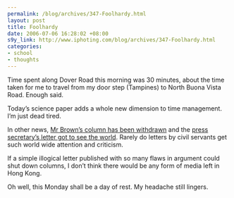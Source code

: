```yaml
--- 
permalink: /blog/archives/347-Foolhardy.html
layout: post
title: Foolhardy
date: 2006-07-06 16:28:02 +08:00
s9y_link: http://www.iphoting.com/blog/archives/347-Foolhardy.html
categories: 
- school
- thoughts
---
```

<p class="whiteline"><p>Time spent along Dover Road this morning was 30 minutes, about the time taken for me to travel from my door step (Tampines) to North Buona Vista Road. Enough said.</p>
</p><p class="whiteline"><p>Today&#8217;s science paper adds a whole new dimension to time management. I&#8217;m just dead tired.</p>
</p><p class="whiteline"><p>In other news, <a onclick="_gaq.push(['_trackPageview', '/extlink/commentarysingapore.blogspot.com/2006/07/frightening-day-for-journalists-in.html']);"  href="http://commentarysingapore.blogspot.com/2006/07/frightening-day-for-journalists-in.html">Mr Brown&#8217;s column has been withdrawn</a> and the <a onclick="_gaq.push(['_trackPageview', '/extlink/commentarysingapore.blogspot.com/2006/07/rsfs-opinion.html']);"  href="http://commentarysingapore.blogspot.com/2006/07/rsfs-opinion.html">press secretary&#8217;s letter got to see the world</a>. Rarely do letters by civil servants get such world wide attention and criticism.</p>
</p><p class="whiteline"><p>If a simple illogical letter published with so many flaws in argument could shut down columns, I don&#8217;t think there would be any form of media left in Hong Kong.</p>
</p><p class="break"><p>Oh well, this Monday shall be a day of rest. My headache still lingers.</p></p>
